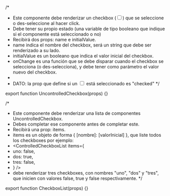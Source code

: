 /\*

- Este componente debe renderizar un checkbox (<input type="checkbox" />) que se seleccione o des-seleccione al hacer click.
- Debe tener su propio estado (una variable de tipo booleano que indique si el componente está seleccionado o no)
- Recibirá dos props: name e initialValue.
- name indica el nombre del checkbox, será un string que debe ser renderizado a su lado.
- initialValue es un booleano que indica el valor inicial del checkbox.
- onChange es una función que se debe disparar cuando el checkbox se selecciona (o des-selecciona), y debe tener como parámetro el valor nuevo del checkbox.
-
- DATO: la prop que define si un <input type="checkbox" /> está seleccionado es "checked"
  \*/

export function UncontrolledCheckbox(props) {}

/\*

- Este componente debe renderizar una lista de componentes UncontrolledCheckbox.
- Debes completar ese componente antes de completar este.
- Recibirá una prop: items.
- items es un objeto de forma { [nombre]: [valorInicial] }, que liste todos los checkboxes por ejemplo:
- <ControlledCheckboxList items={
- uno: false,
- dos: true,
- tres: false,
- } />
- debe renderizar tres checkboxes, con nombres "uno", "dos" y "tres", que inicien con valores false, true y false respectivamente.
  \*/

export function CheckboxList(props) {}
